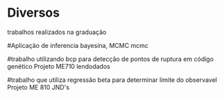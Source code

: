 # Diversos
trabalhos realizados na graduação

#Aplicação de inferencia bayesina, MCMC
mcmc

#trabalho utilizando bcp para detecção de pontos de ruptura em código genético
Projeto ME710
lendodados

#trabalho que utiliza regressão beta para determinar limite do observavel
Projeto ME 810 
JND's
